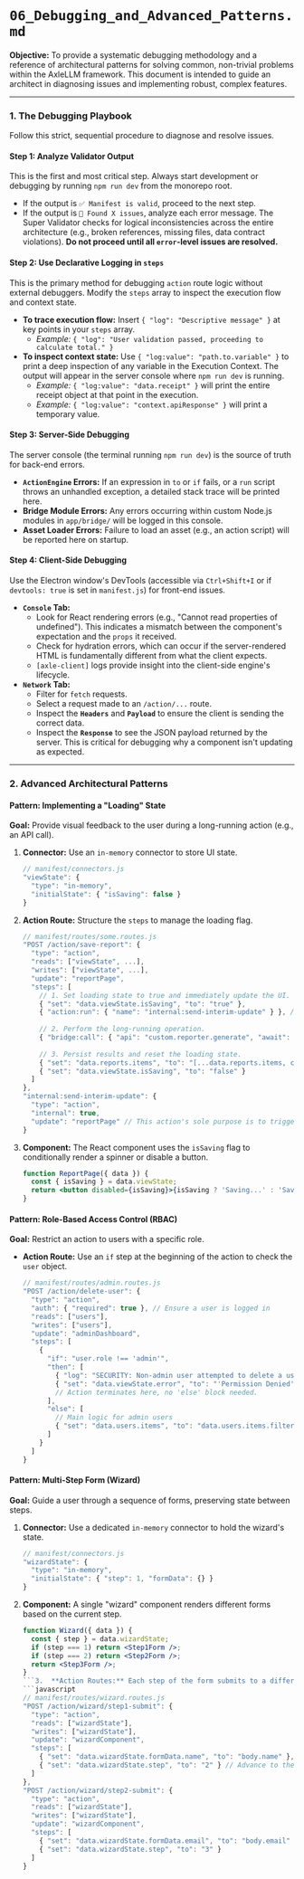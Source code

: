 # `06_Debugging_and_Advanced_Patterns.md`

**Objective:** To provide a systematic debugging methodology and a reference of architectural patterns for solving common, non-trivial problems within the AxleLLM framework. This document is intended to guide an architect in diagnosing issues and implementing robust, complex features.

---

### 1. The Debugging Playbook

Follow this strict, sequential procedure to diagnose and resolve issues.

#### **Step 1: Analyze Validator Output**
This is the first and most critical step. Always start development or debugging by running `npm run dev` from the monorepo root.
-   If the output is `✅ Manifest is valid`, proceed to the next step.
-   If the output is `🚨 Found X issues`, analyze each error message. The Super Validator checks for logical inconsistencies across the entire architecture (e.g., broken references, missing files, data contract violations). **Do not proceed until all `error`-level issues are resolved.**

#### **Step 2: Use Declarative Logging in `steps`**
This is the primary method for debugging `action` route logic without external debuggers. Modify the `steps` array to inspect the execution flow and context state.
-   **To trace execution flow:** Insert `{ "log": "Descriptive message" }` at key points in your `steps` array.
    -   *Example:* `{ "log": "User validation passed, proceeding to calculate total." }`
-   **To inspect context state:** Use `{ "log:value": "path.to.variable" }` to print a deep inspection of any variable in the Execution Context. The output will appear in the server console where `npm run dev` is running.
    -   *Example:* `{ "log:value": "data.receipt" }` will print the entire receipt object at that point in the execution.
    -   *Example:* `{ "log:value": "context.apiResponse" }` will print a temporary value.

#### **Step 3: Server-Side Debugging**
The server console (the terminal running `npm run dev`) is the source of truth for back-end errors.
-   **`ActionEngine` Errors:** If an expression in `to` or `if` fails, or a `run` script throws an unhandled exception, a detailed stack trace will be printed here.
-   **Bridge Module Errors:** Any errors occurring within custom Node.js modules in `app/bridge/` will be logged in this console.
-   **Asset Loader Errors:** Failure to load an asset (e.g., an action script) will be reported here on startup.

#### **Step 4: Client-Side Debugging**
Use the Electron window's DevTools (accessible via `Ctrl+Shift+I` or if `devtools: true` is set in `manifest.js`) for front-end issues.
-   **`Console` Tab:**
    -   Look for React rendering errors (e.g., "Cannot read properties of undefined"). This indicates a mismatch between the component's expectation and the `props` it received.
    -   Check for hydration errors, which can occur if the server-rendered HTML is fundamentally different from what the client expects.
    -   `[axle-client]` logs provide insight into the client-side engine's lifecycle.
-   **`Network` Tab:**
    -   Filter for `fetch` requests.
    -   Select a request made to an `/action/...` route.
    -   Inspect the **`Headers`** and **`Payload`** to ensure the client is sending the correct data.
    -   Inspect the **`Response`** to see the JSON payload returned by the server. This is critical for debugging why a component isn't updating as expected.

---

### 2. Advanced Architectural Patterns

#### **Pattern: Implementing a "Loading" State**
**Goal:** Provide visual feedback to the user during a long-running action (e.g., an API call).

1.  **Connector:** Use an `in-memory` connector to store UI state.
    ```javascript
    // manifest/connectors.js
    "viewState": {
      "type": "in-memory",
      "initialState": { "isSaving": false }
    }
    ```
2.  **Action Route:** Structure the `steps` to manage the loading flag.
    ```javascript
    // manifest/routes/some.routes.js
    "POST /action/save-report": {
      "type": "action",
      "reads": ["viewState", ...],
      "writes": ["viewState", ...],
      "update": "reportPage",
      "steps": [
        // 1. Set loading state to true and immediately update the UI.
        { "set": "data.viewState.isSaving", "to": "true" },
        { "action:run": { "name": "internal:send-interim-update" } }, // A helper action to push the update
        
        // 2. Perform the long-running operation.
        { "bridge:call": { "api": "custom.reporter.generate", "await": true, "resultTo": "context.report" } },
        
        // 3. Persist results and reset the loading state.
        { "set": "data.reports.items", "to": "[...data.reports.items, context.report]" },
        { "set": "data.viewState.isSaving", "to": "false" }
      ]
    },
    "internal:send-interim-update": {
      "type": "action",
      "internal": true,
      "update": "reportPage" // This action's sole purpose is to trigger a re-render.
    }
    ```
3.  **Component:** The React component uses the `isSaving` flag to conditionally render a spinner or disable a button.
    ```jsx
    function ReportPage({ data }) {
      const { isSaving } = data.viewState;
      return <button disabled={isSaving}>{isSaving ? 'Saving...' : 'Save Report'}</button>;
    }
    ```

#### **Pattern: Role-Based Access Control (RBAC)**
**Goal:** Restrict an action to users with a specific role.

-   **Action Route:** Use an `if` step at the beginning of the action to check the `user` object.
    ```javascript
    // manifest/routes/admin.routes.js
    "POST /action/delete-user": {
      "type": "action",
      "auth": { "required": true }, // Ensure a user is logged in
      "reads": ["users"],
      "writes": ["users"],
      "update": "adminDashboard",
      "steps": [
        {
          "if": "user.role !== 'admin'",
          "then": [
            { "log": "SECURITY: Non-admin user attempted to delete a user." },
            { "set": "data.viewState.error", "to": "'Permission Denied'" },
            // Action terminates here, no 'else' block needed.
          ],
          "else": [
            // Main logic for admin users
            { "set": "data.users.items", "to": "data.users.items.filter(u => u.id !== body.userId)" }
          ]
        }
      ]
    }
    ```

#### **Pattern: Multi-Step Form (Wizard)**
**Goal:** Guide a user through a sequence of forms, preserving state between steps.

1.  **Connector:** Use a dedicated `in-memory` connector to hold the wizard's state.
    ```javascript
    // manifest/connectors.js
    "wizardState": {
      "type": "in-memory",
      "initialState": { "step": 1, "formData": {} }
    }
    ```
2.  **Component:** A single "wizard" component renders different forms based on the current step.
    ```jsx
    function Wizard({ data }) {
      const { step } = data.wizardState;
      if (step === 1) return <Step1Form />;
      if (step === 2) return <Step2Form />;
      return <Step3Form />;
    }
    ```3.  **Action Routes:** Each step of the form submits to a different action.
    ```javascript
    // manifest/routes/wizard.routes.js
    "POST /action/wizard/step1-submit": {
      "type": "action",
      "reads": ["wizardState"],
      "writes": ["wizardState"],
      "update": "wizardComponent",
      "steps": [
        { "set": "data.wizardState.formData.name", "to": "body.name" },
        { "set": "data.wizardState.step", "to": "2" } // Advance to the next step
      ]
    },
    "POST /action/wizard/step2-submit": {
      "type": "action",
      "reads": ["wizardState"],
      "writes": ["wizardState"],
      "update": "wizardComponent",
      "steps": [
        { "set": "data.wizardState.formData.email", "to": "body.email" },
        { "set": "data.wizardState.step", "to": "3" }
      ]
    }